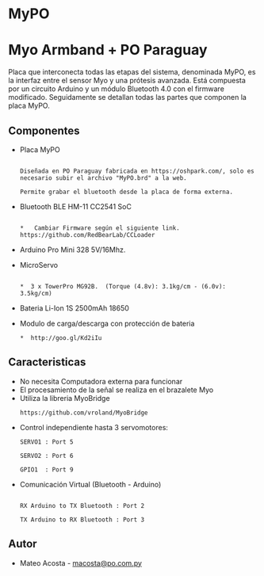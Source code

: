 # MyPO

Myo Armband + PO Paraguay
========
Placa que interconecta todas las etapas del sistema, denominada MyPO, es la interfaz entre el sensor Myo y una prótesis avanzada. Está compuesta por un circuito Arduino y un módulo Bluetooth 4.0 con el firmware modificado. Seguidamente se detallan todas las partes que componen la placa MyPO.

Componentes
----

* Placa MyPO
    ```
    
    Diseñada en PO Paraguay fabricada en https://oshpark.com/, solo es necesario subir el archivo "MyPO.brd" a la web.
    
    Permite grabar el bluetooth desde la placa de forma externa.
    
    ```
* Bluetooth BLE HM-11 CC2541 SoC 
    ```
    
    *   Cambiar Firmware según el siguiente link. https://github.com/RedBearLab/CCLoader
    
    ```
* Arduino Pro Mini 328 5V/16Mhz.
* MicroServo 

    ```
    
    *  3 x TowerPro MG92B.  (Torque (4.8v): 3.1kg/cm - (6.0v): 3.5kg/cm)
    
    ```
    
* Bateria Li-Ion 1S 2500mAh 18650 
* Modulo de carga/descarga con protección de bateria 


    ```
    *  http://goo.gl/Kd2iIu 
    
    ```
    

Caracteristicas
----

* No necesita Computadora externa para funcionar
* El procesamiento de la señal se realiza en el brazalete Myo 
* Utiliza la libreria MyoBridge 
    ```
    https://github.com/vroland/MyoBridge 
    ```
* Control independiente hasta 3 servomotores: 
    ```
    SERVO1 : Port 5
    
    SERVO2 : Port 6
    
    GPIO1  : Port 9
    
    ```
* Comunicación Virtual (Bluetooth - Arduino)
    ```
    
    RX Arduino to TX Bluetooth : Port 2
    
    TX Arduino to RX Bluetooth : Port 3
   
    ```

    

Autor
----------
* Mateo Acosta - macosta@po.com.py



